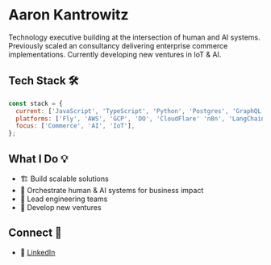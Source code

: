 # Aaron Kantrowitz

Technology executive building at the intersection of human and AI systems. Previously scaled an consultancy delivering enterprise commerce implementations. Currently developing new ventures in IoT & AI.

## Tech Stack 🛠️

```javascript
const stack = {
  current: ['JavaScript', 'TypeScript', 'Python', 'Postgres', 'GraphQL'],
  platforms: ['Fly', 'AWS', 'GCP', 'DO', 'CloudFlare' 'n8n', 'LangChain'],
  focus: ['Commerce', 'AI', 'IoT'],
};
```

## What I Do 💡

- 🏗️ Build scalable solutions
- 🤖 Orchestrate human & AI systems for business impact
- 👥 Lead engineering teams
- 🌱 Develop new ventures

## Connect 🤝

- 💼 [LinkedIn](https://linkedin.com/in/aaronkantrowitz)

